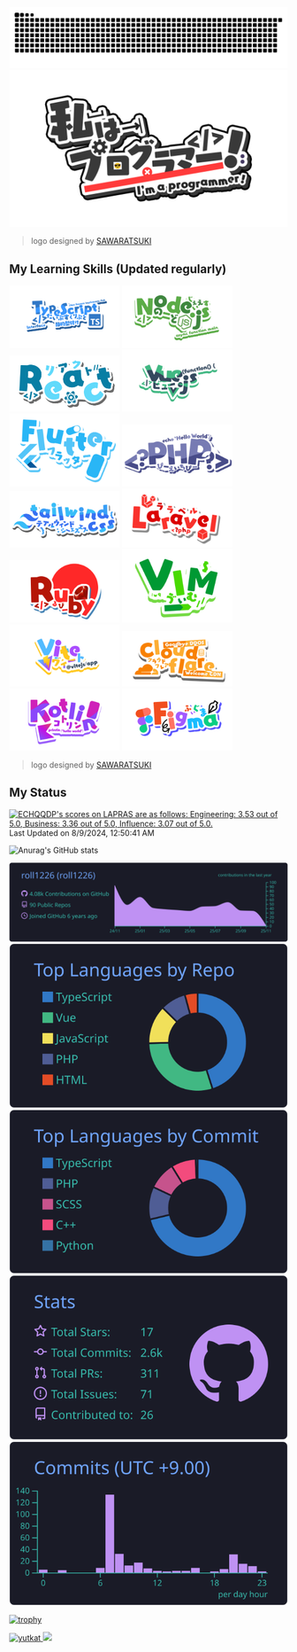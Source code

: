 <div align="center">
  <img src="https://raw.githubusercontent.com/roll1226/roll1226/output/github-contribution-grid-snake.svg" />
</div>

<div align="center">
  <img src="./logo_media/IamProgrammer!.png" width="540" />
</div>

> logo designed by [SAWARATSUKI](https://github.com/SAWARATSUKI/KawaiiLogos)

## My Learning Skills (Updated regularly)

<div>
  <img src="./logo_media/TypeScript.png" width="200" />
  <img src="./logo_media/Node.js.png" width="200" />
  <img src="./logo_media/React.png" width="200" />
  <img src="./logo_media/Vue.png" width="200" />
  <img src="./logo_media/FlutterTransparent.png" width="200" />
  <img src="./logo_media/PHP_fix.png" width="200" />
  <img src="./logo_media/Tailwindcss6.png" width="200" />
  <img src="./logo_media/Laravel.png" width="200" />
  <img src="./logo_media/Ruby.png" width="200" />
  <img src="./logo_media/VIM.png" width="200" />
  <img src="./logo_media/Vite.png" width="200" />
  <img src="./logo_media/Cloudflare.png" width="200" />
  <img src="./logo_media/Kotlin_New.png" width="200" />
  <img src="./logo_media/Figma.png" width="200" />
</div>

> logo designed by [SAWARATSUKI](https://github.com/SAWARATSUKI/KawaiiLogos)

## My Status

<!--START_SECTION:lapras-card-->
<p ><a href="https://lapras.com/public/ECHQQDP" target="_blank" rel="noopener noreferrer"><img alt="ECHQQDP's scores on LAPRAS are as follows: Engineering: 3.53 out of 5.0, Business: 3.36 out of 5.0, Influence: 3.07 out of 5.0." src="https://lapras-card-generator.vercel.app/api/svg?e=3.53&b=3.36&i=3.07&b1=%23020e27&b2=%230e5593&i1=%2303102f&i2=%231688bf&l=en" width="400" ></a>  
Last Updated on 8/9/2024, 12:50:41 AM</p>
<!--END_SECTION:lapras-card-->

![Anurag's GitHub stats](https://github-readme-stats.vercel.app/api?username=roll1226&show_icons=true&theme=tokyonight)

[![](https://raw.githubusercontent.com/roll1226/roll1226/master/profile-summary-card-output/tokyonight/0-profile-details.svg)](https://github.com/vn7n24fzkq/github-profile-summary-cards)
[![](https://raw.githubusercontent.com/roll1226/roll1226/master/profile-summary-card-output/tokyonight/1-repos-per-language.svg)](https://github.com/vn7n24fzkq/github-profile-summary-cards) [![](https://raw.githubusercontent.com/roll1226/roll1226/master/profile-summary-card-output/tokyonight/2-most-commit-language.svg)](https://github.com/vn7n24fzkq/github-profile-summary-cards)
[![](https://raw.githubusercontent.com/roll1226/roll1226/master/profile-summary-card-output/tokyonight/3-stats.svg)](https://github.com/vn7n24fzkq/github-profile-summary-cards) [![](https://raw.githubusercontent.com/roll1226/roll1226/master/profile-summary-card-output/tokyonight/4-productive-time.svg)](https://github.com/vn7n24fzkq/github-profile-summary-cards)

[![trophy](https://github-profile-trophy.vercel.app/?username=roll1226&theme=onedark)](https://github.com/ryo-ma/github-profile-trophy)

<!-- バッジ -->
<p align="left">
  <a href="https://github.com/roll1226/roll1226/">
    <img src="https://komarev.com/ghpvc/?username=roll1226" alt="yutkat" />
  </a>
  <a href="https://github.com/roll1226">
    <img height="20" src="https://img.shields.io/github/followers/roll1226?label=follow&logo=github&style=flat" />
  </a>
</p>
